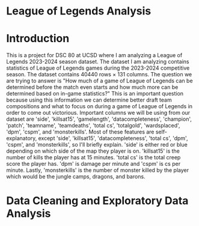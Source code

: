 # League of Legends Analysis

# Introduction

This is a project for DSC 80 at UCSD where I am analyzing a League of Legends 2023-2024 season dataset. 
The dataset I am analyzing contains statistics of League of Legends games during the 2023-2024 competitive season. The dataset contains 40440 rows × 131 columns. The question we are trying to answer is "How much of a game of League of Legends can be determined before the match even starts and how much more can be determined based on in-game statistics?"
This is an important question because using this information we can determine better draft team compositions and what to focus on during a game of League of Legends in order to come out victorious. Important columns we will be using from our dataset are 'side', 'killsat15', 'gamelength', 'datacompleteness', 'champion', 'patch', 'teamname', 'teamdeaths', 'total cs', 'totalgold', 'wardsplaced', 'dpm', 'cspm', and 'monsterkills'. Most of these features are self-explanatory, except 'side', 'killsat15', 'datacompleteness', 'total cs', 'dpm', 'cspm', and 'monsterkills', so I'll briefly explain. 'side' is either red or blue depending on which side of the map they player is on. 'killsat15' is the number of kills the player has at 15 minutes. 'total cs' is the total creep score the player has. 'dpm' is damage per minute and 'cspm' is cs per minute. Lastly, 'monsterkills' is the number of monster killed by the player which would be the jungle camps, dragons, and barons. 

# Data Cleaning and Exploratory Data Analysis


